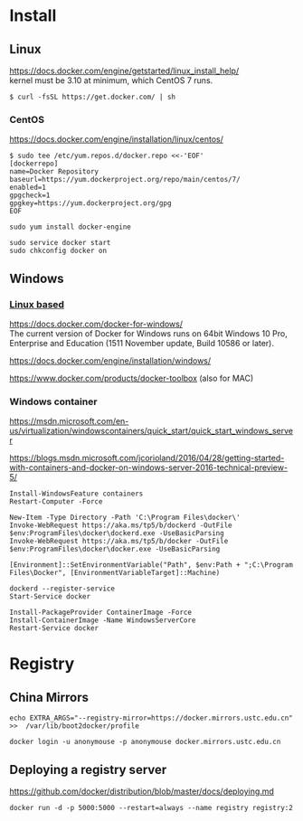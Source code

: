 # Install
## Linux
https://docs.docker.com/engine/getstarted/linux_install_help/  
kernel must be 3.10 at minimum, which CentOS 7 runs.
```
$ curl -fsSL https://get.docker.com/ | sh
```
### CentOS
https://docs.docker.com/engine/installation/linux/centos/

```
$ sudo tee /etc/yum.repos.d/docker.repo <<-'EOF'
[dockerrepo]
name=Docker Repository
baseurl=https://yum.dockerproject.org/repo/main/centos/7/
enabled=1
gpgcheck=1
gpgkey=https://yum.dockerproject.org/gpg
EOF

sudo yum install docker-engine

sudo service docker start
sudo chkconfig docker on
```

## Windows 
### [Linux based](boot2docker.io)
https://docs.docker.com/docker-for-windows/  
The current version of Docker for Windows runs on 64bit Windows 10 Pro, Enterprise and Education (1511 November update, Build 10586 or later). 

https://docs.docker.com/engine/installation/windows/

https://www.docker.com/products/docker-toolbox  (also for MAC)


### Windows container
https://msdn.microsoft.com/en-us/virtualization/windowscontainers/quick_start/quick_start_windows_server  

https://blogs.msdn.microsoft.com/jcorioland/2016/04/28/getting-started-with-containers-and-docker-on-windows-server-2016-technical-preview-5/  

```
Install-WindowsFeature containers
Restart-Computer -Force

New-Item -Type Directory -Path 'C:\Program Files\docker\'
Invoke-WebRequest https://aka.ms/tp5/b/dockerd -OutFile $env:ProgramFiles\docker\dockerd.exe -UseBasicParsing
Invoke-WebRequest https://aka.ms/tp5/b/docker -OutFile $env:ProgramFiles\docker\docker.exe -UseBasicParsing

[Environment]::SetEnvironmentVariable("Path", $env:Path + ";C:\Program Files\Docker", [EnvironmentVariableTarget]::Machine)

dockerd --register-service
Start-Service docker

Install-PackageProvider ContainerImage -Force
Install-ContainerImage -Name WindowsServerCore
Restart-Service docker
```




# Registry
## China Mirrors
```
echo EXTRA_ARGS="--registry-mirror=https://docker.mirrors.ustc.edu.cn"  >>  /var/lib/boot2docker/profile

docker login -u anonymouse -p anonymouse docker.mirrors.ustc.edu.cn 
```

## Deploying a registry server
https://github.com/docker/distribution/blob/master/docs/deploying.md  
```
docker run -d -p 5000:5000 --restart=always --name registry registry:2
```
